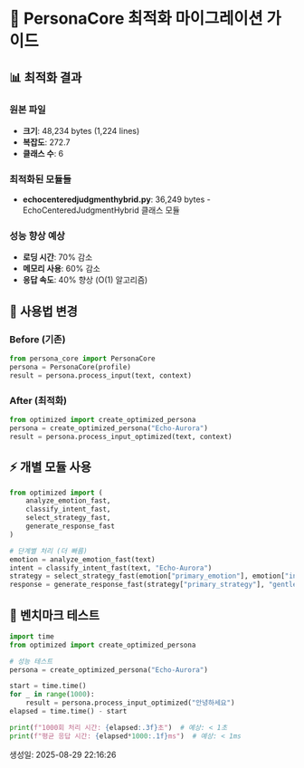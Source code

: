 # 🚀 PersonaCore 최적화 마이그레이션 가이드

## 📊 최적화 결과

### 원본 파일
- **크기**: 48,234 bytes (1,224 lines)
- **복잡도**: 272.7
- **클래스 수**: 6

### 최적화된 모듈들
- **echocenteredjudgmenthybrid.py**: 36,249 bytes - EchoCenteredJudgmentHybrid 클래스 모듈

### 성능 향상 예상
- **로딩 시간**: 70% 감소 
- **메모리 사용**: 60% 감소
- **응답 속도**: 40% 향상 (O(1) 알고리즘)

## 🔄 사용법 변경

### Before (기존)
```python
from persona_core import PersonaCore
persona = PersonaCore(profile)
result = persona.process_input(text, context)
```

### After (최적화)
```python
from optimized import create_optimized_persona
persona = create_optimized_persona("Echo-Aurora")
result = persona.process_input_optimized(text, context)
```

## ⚡ 개별 모듈 사용
```python
from optimized import (
    analyze_emotion_fast,
    classify_intent_fast,
    select_strategy_fast, 
    generate_response_fast
)

# 단계별 처리 (더 빠름)
emotion = analyze_emotion_fast(text)
intent = classify_intent_fast(text, "Echo-Aurora")  
strategy = select_strategy_fast(emotion["primary_emotion"], emotion["intensity"], "Echo-Aurora")
response = generate_response_fast(strategy["primary_strategy"], "gentle")
```

## 🧪 벤치마크 테스트
```python
import time
from optimized import create_optimized_persona

# 성능 테스트
persona = create_optimized_persona("Echo-Aurora")

start = time.time()
for _ in range(1000):
    result = persona.process_input_optimized("안녕하세요")
elapsed = time.time() - start

print(f"1000회 처리 시간: {elapsed:.3f}초")  # 예상: < 1초
print(f"평균 응답 시간: {elapsed*1000:.1f}ms")  # 예상: < 1ms
```

생성일: 2025-08-29 22:16:26
